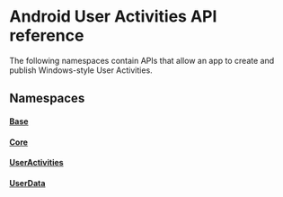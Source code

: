 # Android User Activities API reference

The following namespaces contain APIs that allow an app to create and publish Windows-style User Activities.

## Namespaces

#### [Base](https://docs.microsoft.com/java/api/com.microsoft.connecteddevices.base)
#### [Core](https://docs.microsoft.com/java/api/com.microsoft.connecteddevices.core)
#### [UserActivities](https://docs.microsoft.com/java/api/com.microsoft.connecteddevices.useractivities)
#### [UserData](https://docs.microsoft.com/java/api/com.microsoft.connecteddevices.userdata)
